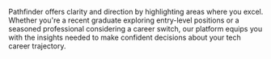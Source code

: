 Pathfinder offers clarity and direction by highlighting areas where you excel. Whether you're a recent graduate exploring entry-level positions or a seasoned professional considering a career switch, our platform equips you with the insights needed to make confident decisions about your tech career trajectory.
